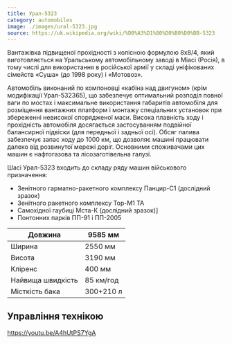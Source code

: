```yaml
---
title: Урал-5323
category: automobiles
image: ./images/ural-5323.jpg
source: https://uk.wikipedia.org/wiki/%D0%A3%D1%80%D0%B0%D0%BB-5323
---
```


Вантажівка підвищеної прохідності з колісною формулою 8х8/4, який виготовляється на Уральському автомобільному заводі в Міасі (Росія), в тому числі для використання в російської армії у складі уніфікованих сімейств «Суша» (до 1998 року) і «Мотовоз».

Автомобіль виконаний по компоновці «кабіна над двигуном» (крім модифікації Урал-532365), що забезпечує оптимальний розподіл повної ваги по мостах і максимальне використання габаритів автомобіля для розміщення вантажних платформ і монтажу спеціальних установок при збереженні невисокої спорядженої маси. Висока плавність ходу і прохідність автомобіля досягається застосуванням подвійної балансирної підвіски (для передньої і задньої осі). Обсяг палива забезпечує запас ходу до 1000 км, що дозволяє машині працювати далеко від розвинутої мережі доріг. Основними споживачами цих машин є нафтогазова та лісозаготівельна галузі.

Шасі Урал-5323 входить до складу ряду машин військового призначення:

- Зенітного гарматно-ракетного комплексу Панцир-С1 (дослідний зразок)
- Зенітного ракетного комплексу Тор-М1 ТА
- Самохідної гаубиці Мста-К (дослідний зразок)]
- Понтонних парків ПП-91 і ПП-2005

| Довжина           | 9585 мм   |
| ----------------- | --------- |
| Ширина            | 2550 мм   |
| Висота            | 3190 мм   |
| Кліренс           | 400 мм    |
| Найвища швидкість | 85 км/год |
| Місткість бака    | 300+210 л |

## Управління технікою

https://youtu.be/A4hUtPS7YgA
